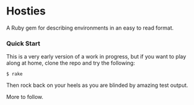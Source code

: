 # Hosties
A Ruby gem for describing environments in an easy to read format.

### Quick Start
This is a very early version of a work in progress, but if you want to play along at home,
clone the repo and try the following:

```
$ rake
```

Then rock back on your heels as you are blinded by amazing test output.

More to follow.

